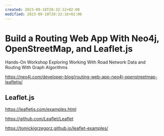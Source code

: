 ```yaml
---
created: 2023-09-18T20:32:12+02:00
modified: 2023-09-18T20:32:16+02:00
---
```


# Build a Routing Web App With Neo4j, OpenStreetMap, and Leaflet.js
Hands-On Workshop Exploring Working With Road Network Data and Routing With Graph Algorithms

https://neo4j.com/developer-blog/routing-web-app-neo4j-openstreetmap-leafletjs/

## Leaflet.js

https://leafletjs.com/examples.html

https://github.com/Leaflet/Leaflet 

https://tomickigrzegorz.github.io/leaflet-examples/


